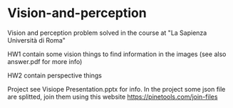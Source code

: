 # Vision-and-perception
Vision and perception problem solved in the course at "La Sapienza Università di Roma"

HW1 contain some vision things to find information in the images (see also answer.pdf for more info)

HW2 contain perspective things

Project see Visiope Presentation.pptx for info. In the project some json file are splitted, join them using this website https://pinetools.com/join-files
